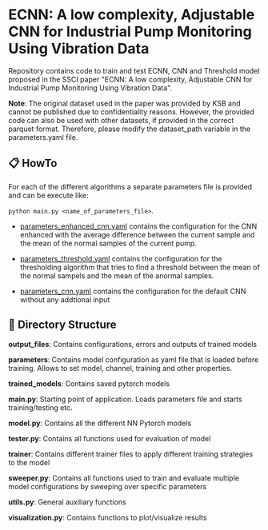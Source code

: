 # ECNN: A low complexity, Adjustable CNN for Industrial Pump Monitoring Using Vibration Data

Repository contains code to train and test ECNN, CNN and Threshold model proposed in the SSCI paper "ECNN: A low complexity, Adjustable CNN for Industrial Pump Monitoring Using Vibration Data".

**Note**: The original dataset used in the paper was provided by KSB and cannot be published due to confidentiality reasons. However, the provided code can also be used with other datasets, if provided in the correct parquet format. 
Therefore, please modify the dataset_path variable in the parameters.yaml file. 


## 📋 HowTo 

For each of the different algorithms a separate parameters file is provided and can be execute like: 

`python main.py <name_of_parameters_file>`.

- [parameters_enhanced_cnn.yaml](parameters/parameters_enhanced_cnn.yaml) contains the configuration for the CNN enhanced with the average difference between the current sample and the mean of the normal samples of the current pump.

- [parameters_threshold.yaml](parameters/parameters_threshold.yaml) contains the configuration for the thresholding algorithm that tries to find a threshold between the mean of the normal sampels and the mean of the anormal samples.

- [parameters_cnn.yaml](parameters/parameters_cnn.yaml) contains the configuration for the default CNN without any addtional input 


## 📂 Directory Structure


**output_files**: Contains configurations, errors and outputs of trained models 

**parameters**: Contains model configuration as yaml file that is loaded before training. Allows to set model, channel, training and other properties.

**trained_models**: Contains saved pytorch models 

**main.py**: Starting point of application. Loads parameters file and starts training/testing etc.

**model.py**: Contains all the different NN Pytorch models

**tester.py**: Contains all functions used for evaluation of model

**trainer**: Contains different trainer files to apply different training strategies to the model 

**sweeper.py**: Contains all functions used to train and evaluate multiple model configurations by sweeping over specific parameters

**utils.py**: General auxiliary functions

**visualization.py**: Contains functions to plot/visualize results 


